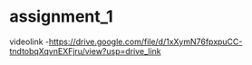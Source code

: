 # assignment_1

videolink -https://drive.google.com/file/d/1xXymN76fpxpuCC-tndtobqXqvnEXFjru/view?usp=drive_link
